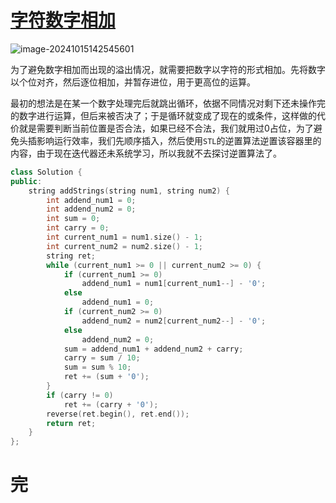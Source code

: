 # [字符数字相加](https://leetcode.cn/problems/add-strings/description/)

![image-20241015142545601](https://md-wind.oss-cn-nanjing.aliyuncs.com/md/202410151425870.png)

为了避免数字相加而出现的溢出情况，就需要把数字以字符的形式相加。先将数字以个位对齐，然后逐位相加，并暂存进位，用于更高位的运算。

最初的想法是在某一个数字处理完后就跳出循环，依据不同情况对剩下还未操作完的数字进行运算，但后来被否决了；于是循环就变成了现在的或条件，这样做的代价就是需要判断当前位置是否合法，如果已经不合法，我们就用过0占位，为了避免头插影响运行效率，我们先顺序插入，然后使用`STL`的逆置算法逆置该容器里的内容，由于现在迭代器还未系统学习，所以我就不去探讨逆置算法了。

```cpp
class Solution {
public:
    string addStrings(string num1, string num2) {
        int addend_num1 = 0;
        int addend_num2 = 0;
        int sum = 0;
        int carry = 0;
        int current_num1 = num1.size() - 1;
        int current_num2 = num2.size() - 1;
        string ret;
        while (current_num1 >= 0 || current_num2 >= 0) {
            if (current_num1 >= 0)
                addend_num1 = num1[current_num1--] - '0';
            else
                addend_num1 = 0;
            if (current_num2 >= 0)
                addend_num2 = num2[current_num2--] - '0';
            else
                addend_num2 = 0;
            sum = addend_num1 + addend_num2 + carry;
            carry = sum / 10;
            sum = sum % 10;
            ret += (sum + '0');
        }
        if (carry != 0)
            ret += (carry + '0');
        reverse(ret.begin(), ret.end());
        return ret;
    }
};
```



# 完